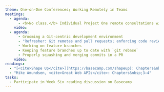 ```yaml
---
theme: One-on-One Conferences; Working Remotely in Teams
meetings:
  - agenda:
      - <b>No class.</b> Individual Project One remote consultations with instructor.
    video:
  - agenda:
      - Grooming a Git-centric development environment
      - "Refresher: Git remotes and pull requests; enforcing code reviews"
      - Working on feature branches
      - Keeping feature branches up to date with `git rebase`
      - Properly squashing and merging commits in a PR
    video:
readings:
  - "[<cite>Shape Up</cite>](https://basecamp.com/shapeup): Chapters&nbsp;9–14, Conclusion"
  - "Mike Amundsen, <cite>Great Web APIs</cite>: Chapters&nbsp;3–4"
tasks:
  - Participate in Week Six reading discussion on Basecamp
---
```

